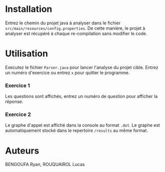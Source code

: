 # Installation
Entrez le chemin du projet java à analyser dans le fichier `src/main/resources/config.properties`.
De cette manière, le projet à analyser est récupéré à chaque re-compilation sans modifier le code.

# Utilisation
Executez le fichier `Parser.java` pour lancer l'analyse du projet cible.
Entrez un numéro d'exercice ou entrez `x` pour quitter le programme.
### Exercice 1
Les questions sont affichés, entrez un numéro de question pour afficher la réponse.
### Exercice 2
Le graphe d'appel est affiché dans la console au format `.dot`. Le graphe est automatiquement stocké dans le repertoire `/results` au même format.

# Auteurs
BENGOUFA Ryan, ROUQUAIROL Lucas